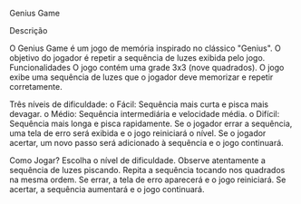 Genius Game

Descrição

O Genius Game é um jogo de memória inspirado no clássico "Genius". O objetivo do jogador é repetir a sequência de luzes exibida pelo jogo.
Funcionalidades
O jogo contém uma grade 3x3 (nove quadrados).
O jogo exibe uma sequência de luzes que o jogador deve memorizar e repetir corretamente.

Três níveis de dificuldade:
o Fácil: Sequência mais curta e pisca mais devagar.
o Médio: Sequência intermediária e velocidade média.
o Difícil: Sequência mais longa e pisca rapidamente.
Se o jogador errar a sequência, uma tela de erro será exibida e o jogo reiniciará o nível.
Se o jogador acertar, um novo passo será adicionado à sequência e o jogo continuará.

Como Jogar?
Escolha o nível de dificuldade.
Observe atentamente a sequência de luzes piscando.
Repita a sequência tocando nos quadrados na mesma ordem.
Se errar, a tela de erro aparecerá e o jogo reiniciará.
Se acertar, a sequência aumentará e o jogo continuará.

